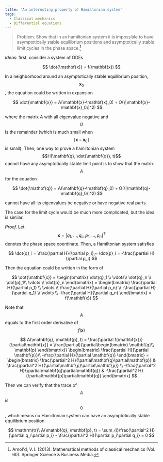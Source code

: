```yaml
---
title: 'An interesting property of Hamiltonian system'
tags:
  - Classical mechanics
  - Differential equations
---
```

> Problem. Show that in an hamiltonian system it is impossible to have asymptotically stable equilibrium positions and asymptotically stable limit cycles in the phase space.[^fn]

*Ideas:* first, consider a system of ODEs

$$
\dot{\mathbf{x}} = f(\mathbf{x})
$$

In a neighborhood around an asymptotically stable equilibrium position, $$\mathbf{x}_0$$, the equation could be
written in expansion

$$
\dot{\mathbf{x}} = A(\mathbf{x}-\mathbf{x}_0) + O(\|\mathbf{x}-\mathbf{x}_0\|^2)
$$

where the matrix $A$ with all eigenvalue negative and $$O$$ is the remainder (which is much small when $$\|\mathbf{x}-\mathbf{x}_0\|$$ is small).
Then, one way to prove a hamiltonian system $$H(\mathbf{q}, \dot{\mathbf{q}}, t)$$ cannot have any asymptotically stable limit point is to show that the matrix $$A$$ for the equation

$$
\dot{\mathbf{q}} = A(\mathbf{q}-\mathbf{q}_0) + O(\|\mathbf{q}-\mathbf{q}_0\|^2)
$$

cannot have all its eigenvalues be negative or have negative real parts.

The case for the limit cycle would be much more complicated, but the idea is similar.

*Proof.* Let $$\mathbf{x}=[q_1, \dots, q_n, p_1, \dots, p_n]^T$$ denotes the phase space coordinate. Then, a Hamiltonian system satisfies

$$
\dot{q}_i = \frac{\partial H}{\partial p_i},~
  \dot{p}_i = -\frac{\partial H}{\partial p_i}
$$

Then the equation could be written in the form of

$$
\dot{\mathbf{x}} = 
  \begin{bmatrix}
  \dot{q}_1 \\ \vdots\\ \dot{q}_n \\ \dot{p}_1\\ \vdots \\ \dot{p}_n
  \end{bmatrix}
  = \begin{bmatrix}
    \frac{\partial H}{\partial p_1} \\ 
    \vdots \\
    \frac{\partial H}{\partial p_n} \\ 
    -\frac{\partial H}{\partial q_1} \\ 
    \vdots \\
    -\frac{\partial H}{\partial q_n}
  \end{bmatrix} = f(\mathbf{x})
$$


Note that $$A$$ equals to the first order derivative of $$f(\mathbf{x})$$


$$
A(\mathbf{q}, \mathbf{p}, t) = \frac{\partial f(\mathbf{x})}{\partial\mathbf{x}} = 
  \frac{\partial}{\partial\begin{bmatrix}
    \mathbf{q}\\
    \mathbf{p}
  \end{bmatrix}}
  \begin{bmatrix}
    \frac{\partial H}{\partial \mathbf{p}}\\ 
    -\frac{\partial H}{\partial \mathbf{q}}
  \end{bmatrix}
  = \begin{bmatrix}
    \frac{\partial^2 H}{\partial\mathbf{q}\partial\mathbf{p}} & 
    \frac{\partial^2 H}{\partial\mathbf{p}\partial\mathbf{p}} \\
    -\frac{\partial^2 H}{\partial\mathbf{q}\partial\mathbf{q}} & 
    -\frac{\partial^2 H}{\partial\mathbf{p}\partial\mathbf{q}}
  \end{bmatrix}
$$

Then we can verify that the trace of $$A$$ is $$0$$, which means no Hamiltonian system can have an asymptotically stable equilibrium position.

$$
\mathrm{tr}\ A(\mathbf{q}, \mathbf{p}, t) = 
  \sum_{i}\frac{\partial^2 H}{\partial q_i\partial p_i} -
          \frac{\partial^2 H}{\partial p_i\partial q_i} = 0
$$

[^fn]: Arnol'd, V. I. (2013). Mathematical methods of classical mechanics (Vol. 60). Springer Science & Business Media.
